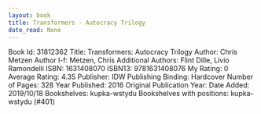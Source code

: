 ```yaml
---
layout: book
title: Transformers - Autocracy Trilogy
date_read: None
---
```


Book Id: 31812362
Title: Transformers: Autocracy Trilogy
Author: Chris Metzen
Author l-f: Metzen, Chris
Additional Authors: Flint Dille, Livio Ramondelli
ISBN: 1631408070
ISBN13: 9781631408076
My Rating: 0
Average Rating: 4.35
Publisher: IDW Publishing
Binding: Hardcover
Number of Pages: 328
Year Published: 2016
Original Publication Year: 
Date Added: 2019/10/18
Bookshelves: kupka-wstydu
Bookshelves with positions: kupka-wstydu (#401)

